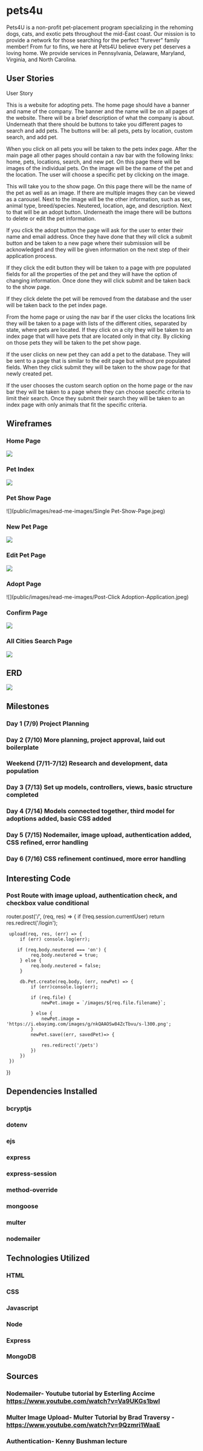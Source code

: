 # pets4u

Pets4U is a non-profit pet-placement program specializing in the rehoming dogs, cats, and exotic pets throughout the mid-East coast. Our mission is to provide a network for those searching for the perfect "furever" family member! From fur to fins, we here at Pets4U believe every pet deserves a loving home. We provide services in Pennsylvania, Delaware, Maryland, Virginia, and North Carolina. 

## User Stories

User Story

This is a website for adopting pets.  The home page should have a banner and name of the company.  The banner and the name will be on all pages of the website. There will be a brief description of what the company is about.  Underneath that there should be buttons to take you different pages to search and add pets.  The buttons will be: all pets, pets by location, custom search, and add pet.

When you click on all pets you will be taken to the pets index page.  After the main page all other pages should contain a nav bar with the following links: home, pets, locations, search, and new pet. On this page there will be images of the individual pets. On the image will be the name of the pet and the location.  The user will choose a specific pet by clicking on the image.

This will take you to the show page.  On this page there will be the name of the pet as well as an image.  If there are multiple images they can be viewed as a carousel. Next to the image will be the other information, such as sex, animal type, breed/species. Neutered, location, age, and description. Next to that will be an adopt button.  Underneath the image there will be buttons to delete or edit the pet information.

If you click the adopt button the page will ask for the user to enter their name and email address. Once they have done that they will click a submit button and be taken to a new page where their submission will be acknowledged and they will be given information on the next step of their application process.

If they click the edit button they will be taken to a page with pre populated fields for all the properties of the pet and they will have the option of changing information.  Once done they will click submit and be taken back to the show page.

If they click delete the pet will be removed from the database and the user will be taken back to the pet index page.

From the home page or using the nav bar if the user clicks the locations link they will be taken to a page with lists of the different cities, separated by state,  where pets are located. If they click on a city they will be taken to an index page that will have pets that are located only in that city. By clicking on those pets they will be taken to the pet show page.

If the user clicks on new pet they can add a pet to the database.  They will be sent to a page that is similar to the edit page but without pre populated fields.  When they click submit they will be taken to the show page for that newly created pet.

If the user chooses the custom search option on the home page or the nav bar they will be taken to a page where they can choose specific criteria to limit their search.  Once they submit their search they will be taken to an index page with only animals that fit the specific criteria.

## Wireframes
### Home Page
![](public/images/read-me-images/Home-Page.jpeg)

### Pet Index
![](public/images/read-me-images/All-Pets-Index.jpeg)

### Pet Show Page
![](public/images/read-me-images/Single Pet-Show-Page.jpeg)

### New Pet Page
![](public/images/read-me-images/New-Pet.jpeg)

### Edit Pet Page
![](public/images/read-me-images/Edit-Pet.jpeg)

### Adopt Page
![](public/images/read-me-images/Post-Click Adoption-Application.jpeg)

### Confirm Page
![](public/images/read-me-images/Adopt-confirm.jpeg)

### All Cities Search Page
![](public/images/read-me-images/Cities-Page.jpg)



## ERD
![](public/images/read-me-images/ERD.jpeg)

## Milestones
### Day 1 (7/9) Project Planning
### Day 2 (7/10) More planning, project approval, laid out boilerplate
### Weekend (7/11-7/12) Research and development, data population
### Day 3 (7/13) Set up models, controllers, views, basic structure completed
### Day 4 (7/14) Models connected together, third model for adoptions added, basic CSS added
### Day 5 (7/15) Nodemailer, image upload, authentication added, CSS refined, error handling
### Day 6 (7/16) CSS refinement continued, more error handling

## Interesting Code

### Post Route with image upload, authentication check, and checkbox value conditional

  router.post('/', (req, res) => {
     if (!req.session.currentUser) return res.redirect('/login');
    
     upload(req, res, (err) => {
         if (err) console.log(err);
       
        if (req.body.neutered === 'on') {
             req.body.neutered = true;
         } else {
             req.body.neutered = false;
         }
      
         db.Pet.create(req.body, (err, newPet) => {
             if (err)console.log(err);
           
             if (req.file) {
                 newPet.image = `/images/${req.file.filename}`;

             } else {                
                 newPet.image = 'https://i.ebayimg.com/images/g/nkQAAOSw84ZcTbvu/s-l300.png';
             }
             newPet.save((err, savedPet)=> {

                 res.redirect('/pets')
             })
         })
     })
 })


## Dependencies Installed

### bcryptjs
### dotenv
### ejs
### express
### express-session
### method-override
### mongoose
### multer
### nodemailer


## Technologies Utilized

### HTML
### CSS
### Javascript
### Node
### Express
### MongoDB

## Sources

### Nodemailer- Youtube tutorial by Esterling Accime https://www.youtube.com/watch?v=Va9UKGs1bwI

### Multer Image Upload- Multer Tutorial by Brad Traversy - https://www.youtube.com/watch?v=9Qzmri1WaaE

### Authentication- Kenny Bushman lecture 


